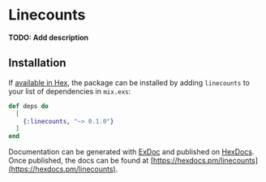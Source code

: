 # Linecounts

**TODO: Add description**

## Installation

If [available in Hex](https://hex.pm/docs/publish), the package can be installed
by adding `linecounts` to your list of dependencies in `mix.exs`:

```elixir
def deps do
  [
    {:linecounts, "~> 0.1.0"}
  ]
end
```

Documentation can be generated with [ExDoc](https://github.com/elixir-lang/ex_doc)
and published on [HexDocs](https://hexdocs.pm). Once published, the docs can
be found at [https://hexdocs.pm/linecounts](https://hexdocs.pm/linecounts).

